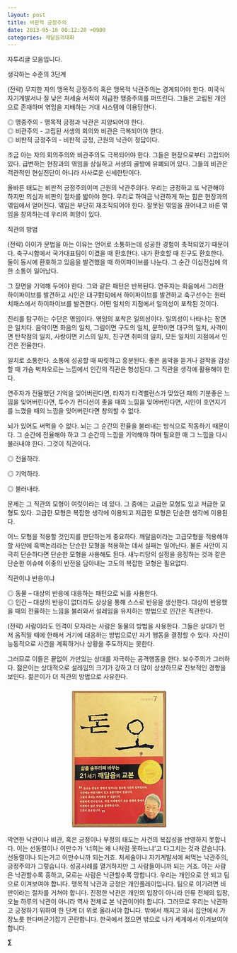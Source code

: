```yaml
---
layout: post
title: 비판적 긍정주의
date: 2013-05-16 00:12:20 +0900
categories: 깨달음의대화
---
```


  


자투리글 모음입니다. 


  


생각하는 수준의 3단계 


  


(전략) 무지한 자의 맹목적 긍정주의 혹은 맹목적 낙관주의는 경계되어야 한다. 미국식 자기계발서나 질 낮은 처세술 서적이 저급한 맹종주의를 퍼뜨린다. 그들은 고립된 개인으로 존재하며 엮임을 지배하는 거대 시스템에 이용당한다. 



◎ 맹종주의 - 맹목적 긍정과 낙관은 지양되어야 한다.    
◎ 비관주의 - 고립된 서생의 회의와 비관은 극복되어야 한다.    
◎ 비판적 긍정주의 - 비판적 긍정, 근원의 낙관이 정답이다. 


  


조금 아는 자의 회의주의와 비관주의도 극복되어야 한다. 그들은 현장으로부터 고립되어 있다. 급변하는 현장과의 엮임을 상실하고 서생의 골방에 유폐되어 있다. 그들의 비관은 객관적인 현실진단이 아니라 사사로운 신세한탄이다. 


  


올바른 태도는 비판적 긍정주의이며 근원의 낙관주의다. 우리는 긍정하고 또 낙관해야 하지만 의심과 비판의 절차를 밟아야 한다. 우리로 하여금 낙관하게 하는 힘은 현장과의 엮임에서 얻어진다. 엮임은 부단히 재조직되어야 한다. 잘못된 엮임을 끊어내고 바른 엮임을 창의하는데 우리의 희망이 있다. 


  


직관의 방법 


  


(전략) 아이가 문법을 아는 이유는 언어로 소통하는데 성공한 경험이 축적되었기 때문이다. 축구시합에서 국가대표팀이 이겼을 때 환호한다. 내가 환호할 때 친구도 환호한다. 둘이 동시에 환호하고 있음을 발견했을 때 하이파이브를 나눈다. 그 순간 이심전심에 의한 소통이 일어났다. 


  


그 장면을 기억해 두어야 한다. 그와 같은 패턴은 반복된다. 연주자는 화음에서 그러한 하이파이브를 발견하고 시인은 대구對句에서 하이파이브를 발견하고 축구선수는 원터치패스에서 하이파이브를 발견한다. 어떤 일치의 지점에서 일의성이 포착된 것이다. 


  


진리를 탐구하는 수단은 엮임이다. 엮임의 포착은 일의성이다. 일의성이 나타나는 장면은 일치다. 음악이면 화음의 일치, 그림이면 구도의 일치, 문학이면 대구의 일치, 사격이면 탄착점의 일치, 사랑이면 키스의 일치, 친구면 취미의 일치, 모든 일치의 지점에서 인간은 전율한다. 


  


일치로 소통한다. 소통에 성공할 때 짜릿하고 흥분된다. 좋은 음악을 듣거나 걸작을 감상할 때 가슴 벅차오르는 느낌에서 인간의 직관은 형성된다. 그 직관을 생각에 활용해야 한다. 


  


연주자가 전율했던 기억을 잊어버린다면, 타자가 타격밸런스가 맞았던 때의 기분좋은 느낌을 잊어버린다면, 투수가 컨디션이 좋을 때의 느낌을 잊어버린다면, 시인이 호연지기를 느꼈을 때의 느낌을 잊어버린다면 창의할 수 없다. 


  


뇌가 있어도 써먹을 수 없다. 뇌는 그 순간의 전율을 불러내는 방식으로 작동하기 때문이다. 그 순간에 전율해야 하고 그 순간의 느낌을 기억해야 하며 필요한 때 그 느낌을 다시 불러내야 한다. 그것이 직관이다. 


  


◎ 전율하라. 

◎ 기억하라. 

◎ 불러내라. 


  


문제는 그 직관의 모형이 여럿이라는 데 있다. 그 중에는 고급한 모형도 있고 저급한 모형도 있다. 고급한 모형은 복잡한 생각에 이용되고 저급한 모형은 단순한 생각에 이용된다. 


  


어느 모형을 적용할 것인지를 판단하는게 중요하다. 깨달음이라는 고급모형을 적용해야 할 사안에 흑백논리라는 단순한 모형을 적용하는 데서 실패는 일어난다. 물론 사안이 지극히 단순하다면 단순한 모형을 사용해도 된다. 새누리당의 실정을 응징하는 것과 같은 단순한 이슈에 이중의 반전을 담아내는 고도의 복잡한 모형은 필요없다. 


  


직관이냐 반응이냐



◎ 동물 – 대상의 반응에 대응하는 패턴으로 뇌를 사용한다.    
◎ 인간 – 대상의 반응이 없더라도 상상을 통해 스스로 반응을 생산한다. 대상이 반응했을 때의 전율하는 느낌을 불러와서 설레임을 유지하는 방법으로 인간은 직관한다. 


  


(전략) 사람이라도 인격이 모자라는 사람은 동물의 방법을 사용한다. 그들은 상대가 먼저 움직일 때에 한해서 거기에 대응하는 방법으로만 자기 행동을 결정할 수 있다. 자신이 능동적으로 사건을 계획하거나 상황을 주도하지는 못한다. 


  


그러므로 이들은 끝없이 가만있는 상대를 자극하는 공격행동을 한다. 보수주의가 그러하다. 젊은이는 상대적으로 설레임의 크기가 강하고 더 많이 상상하므로 진보적인 경향을 보인다. 젊은이가 더 직관의 방법으로 사유한다. 


  




 ###


  




<p align="center">
  <a href="?mid=DonOh"><img alt="345678.jpg" src="files/attach/images/198/727/315/55.JPG" /> <br /></a> 
  
  <p>
  </p>
  
  <p>
    막연한 낙관이나 비관, 혹은 긍정이나 부정의 태도는 사건의 복잡성을 반영하지 못합니다. 이는 선동렬이나 이만수가 '너희는 왜 나처럼 못하느냐'고 다그치는 것과 같습니다. 선동렬이나 되는거고 이만수니까 되는거죠. 처세술이나 자기계발서에 써먹는 낙관주의, 긍정주의가 그렇습니다. 성공사례를 열거하지만 그 사람들이니까 되는 거죠. 아는 사람은 낙관할수록 흥하고, 모르는 사람은 낙관할수록 망합니다. 우리는 개인으로 안 되고 팀으로 이겨보여야 합니다. 맹목적 낙관과 긍정은 개인플레이입니다. 팀으로 이기려면 비판이라는 절차를 거쳐야 합니다. 진정한 낙관은 개인의 입장이 아니라 인류 전체의 입장, 오늘 하루의 낙관이 아니라 역사 전체로 본 낙관이어야 합니다. 그러므로 우리는 낙관하고 긍정하기 위하여 한 단계 더 위로 올라서야 합니다. 밖에서 깨지고 와서 집안에서 가장노릇 한다며군기잡기 곤란합니다. 한국에서 졌으면 밖으로 나가 세계에서 이겨보여야 합니다.
  </p>
  
  <p>
  </p>
  
  <p>
    <b>∑</b> <br /><br />
  </p>
  
  <p>
  </p>
  
  <p>
  </p>
  
  <p>
  </p>
  
  <p>
  </p>
  
  <p>
  </p>
  
  <p>
  </p>
  
  <p>
  </p>
  
  <p>
  </p>
  
  <p>
  </p>
  
  <p>
  </p>
  
  <p>
  </p>
</p>
